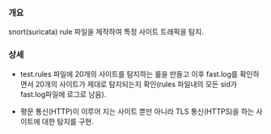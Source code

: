 ### 개요

snort(suricata) rule 파일을 제작하여 특정 사이트 트래픽을 탐지.

### 상세


- test.rules 파일에 20개의 사이트를 탐지하는 룰을 만들고 이후 fast.log를 확인하면서 20개의 사이트가 제대로 탐지되는지 확인(rules 파일내의 모든 sid가 fast.log파일에 로그로 남음).


- 평문 통신(HTTP)이 이루어 지는 사이트 뿐만 아니라 TLS 통신(HTTPS)을 하는 사이트에 대한 탐지를 구현.
